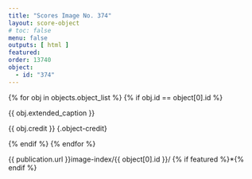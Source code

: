 ```yaml
---
title: "Scores Image No. 374"
layout: score-object
# toc: false
menu: false
outputs: [ html ]
featured: 
order: 13740
object:
  - id: "374"
---
```


{% for obj in objects.object_list %}
{% if obj.id == object[0].id %}

{{ obj.extended_caption }}

{{ obj.credit }} {.object-credit}

{% endif %}
{% endfor %}

<div class="object-credit object-url is-print-only">

{{ publication.url }}image-index/{{ object[0].id }}/ {% if featured %}*{% endif %}

</div>
